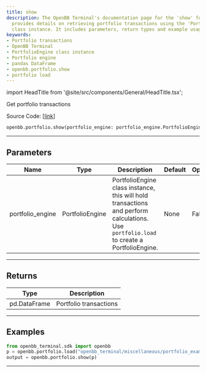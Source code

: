 ```yaml
---
title: show
description: The OpenBB Terminal's documentation page for the 'show' function, which
  provides details on retrieving portfolio transactions using the 'PortfolioEngine'
  class instance. It includes parameters, return types and example usage.
keywords:
- Portfolio transactions
- OpenBB Terminal
- PortfolioEngine class instance
- Portfolio engine
- pandas DataFrame
- openbb.portfolio.show
- portfolio load
---
```


import HeadTitle from '@site/src/components/General/HeadTitle.tsx';

<HeadTitle title="portfolio.show - Reference | OpenBB SDK Docs" />

Get portfolio transactions

Source Code: [[link](https://github.com/OpenBB-finance/OpenBBTerminal/tree/main/openbb_terminal/portfolio/portfolio_model.py#L68)]

```python
openbb.portfolio.show(portfolio_engine: portfolio_engine.PortfolioEngine)
```

---

## Parameters

| Name | Type | Description | Default | Optional |
| ---- | ---- | ----------- | ------- | -------- |
| portfolio_engine | PortfolioEngine | PortfolioEngine class instance, this will hold transactions and perform calculations.<br/>Use `portfolio.load` to create a PortfolioEngine. | None | False |


---

## Returns

| Type | Description |
| ---- | ----------- |
| pd.DataFrame | Portfolio transactions |
---

## Examples

```python
from openbb_terminal.sdk import openbb
p = openbb.portfolio.load("openbb_terminal/miscellaneous/portfolio_examples/holdings/example.csv")
output = openbb.portfolio.show(p)
```

---
